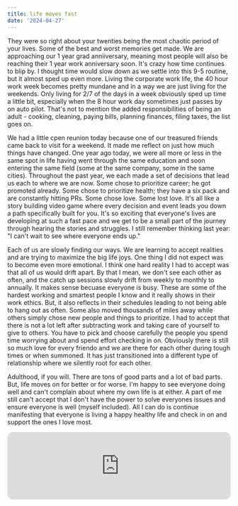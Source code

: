 ```yaml
---
title: life moves fast
date: '2024-04-27'
---
```


They were so right about your twenties being the most chaotic period of your lives. Some of the best and worst memories get made. We are approaching our 1 year grad anniiversary, meaning most people will also be reaching their 1 year work anniversary soon. It's crazy how time continues to blip by. I thought time would slow down as we settle into this 9-5 routine, but it almost sped up even more. Living the corporate work life, the 40 hour work week becomes pretty mundane and in a way we are just living for the weekends. Only living for 2/7 of the days in a week obviously sped up time a little bit, especially when the 8 hour work day sometimes just passes by on auto pilot. That's not to mention the added responsibilities of being an adult - cooking, cleaning, paying bills, planning finances, filing taxes, the list goes on. 

We had a little cpen reunion today because one of our treasured friends came back to visit for a weekend. It made me reflect on just how much things have changed. One year ago today, we were all more or less in the same spot in life having went through the same education and soon entering the same field (some at the same company, some in the same cities). Throughout the past year, we each made a set of decisions that lead us each to where we are now. Some chose to prioritize career; he got promoted already. Some chose to prioritize health; they have a six pack and are constantly hitting PRs. Some chose love. Some lost love. It's all like a story building video game where every decision and event leads you down a path specifically built for you. It's so exciting that everyone's lives are developing at such a fast pace and we get to be a small part of the journey through hearing the stories and struggles. I still remember thinking last year: "I can't wait to see where everyone ends up." 

Each of us are slowly finding our ways. We are learning to accept realities and are trying to maximize the big life joys. One thing I did not expect was to become even more emotional. I think one hard reality I had to accept was that all of us would drift apart. By that I mean, we don't see each other as often, and the catch up sessions slowly drift from weekly to monthly to annually. It makes sense becuase everyone is busy. These are some of the hardest working and smartest people I know and it really shows in their work ethics. But, it also reflects in their schedules leading to not being able to hang out as often. Some also moved thousands of miles away while others simply chose new people and things to prioritize. I had to accept that there is not a lot left after subtracting work and taking care of yourself to give to others. You have to pick and choose carefully the people you spend time worrying about and spend effort checking in on. Obviously there is still so much love for every friendo and we are there for each other during tough times or when summoned. It has just transitioned into a different type of relationship where we silently root for each other. 

Adulthood, if you will. There are tons of good parts and a lot of bad parts. But, life moves on for better or for worse. I'm happy to see everyone doing well and can't complain about where my own life is at either. A part of me still can't accept that I don't have the power to solve everyones issues and ensure everyone is well (myself included). All I can do is continue manifesting that everyone is living a happy healthy life and check in on and support the ones I love most. 

<iframe style="border-radius:12px" src="https://open.spotify.com/embed/track/0FlwhvrncUKrEAhzunmCKm?utm_source=generator" width="100%" height="152" frameBorder="0" allowfullscreen="" allow="autoplay; clipboard-write; encrypted-media; fullscreen; picture-in-picture" loading="lazy"></iframe>